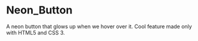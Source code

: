 # Neon_Button
A neon button that glows up when we hover over it. Cool feature made only with HTML5 and CSS 3.
